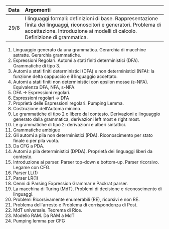 |Data  |Argomenti |
|:-----|:-----|
|29/8  | I linguaggi formali: definizioni di base. Rappresentazione finita dei linguaggi, riconoscitori e generatori. Problema di accettazione. Introduzione ai modelli di calcolo. Definizione di grammatica. |





1.  Linguaggio generato da una grammatica. Gerarchia di macchine astratte. Gerarchia grammatiche. 
1.  Espressioni Regolari. Automi a stati finiti deterministici (DFA). Grammatiche di tipo 3.
1.  Automi a stati finiti deterministici (DFA) e non deterministici (NFA): la funzione delta cappuccio e il linguaggio accettato.
1.  Automi a stati finiti non deterministici con epsilon mosse (ε-NFA). Equivalenza DFA, NFA, ε-NFA.
1.  DFA -> Espressioni regolari.
1.  Espressioni regolari -> DFA
1.  Proprietà delle Espressioni regolari. Pumping Lemma.
1.  Costruzione dell'Automa minimo.
1.  Le grammatiche di tipo 2 o libere dal contesto. Derivazioni e linguaggio generato dalla grammatica, derivazioni left most e right most.
1.  Le grammatiche di tipo 2: derivazioni e alberi sintattici.
1.  Grammatiche ambigue
1.  Gli automi a pila non deterministici (PDA). Riconoscimento per stato finale o per pila vuota.
1.  Da CFG a PDA.
1.  Automi a pila deterministici (DPDA). Proprietà dei linguaggi liberi da contesto.
1.  Introduzione ai parser. Parser top-down e bottom-up. Parser ricorsivo. Legame con CFG.
1.  Parser LL(1)
1.  Parser LR(1)
1.  Cenni di Parsing Expression Grammar e Packrat parser.
1.  La macchina di Turing (MdT). Problemi di decisione e riconoscimento di linguaggi.
1.  Problemi Ricorsivamente enumerabili (RE), ricorsivi e non RE.
1.  Problema dell'arresto e Problema di corrispondenza di Post.
1.  MdT universale. Teorema di Rice.
1.  Modello RAM. Da RAM a MdT
1.  Pumping lemma per CFG
